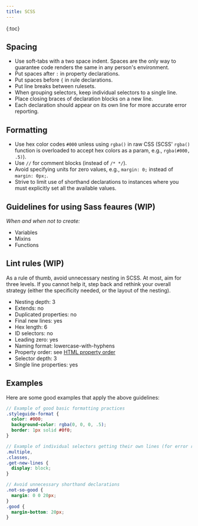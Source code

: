 ```yaml
---
title: SCSS
---
```


{:toc}

## Spacing

* Use soft-tabs with a two space indent. Spaces are the only way to guarantee code renders the same in any person's environment.
* Put spaces after `:` in property declarations.
* Put spaces before `{` in rule declarations.
* Put line breaks between rulesets.
* When grouping selectors, keep individual selectors to a single line.
* Place closing braces of declaration blocks on a new line.
* Each declaration should appear on its own line for more accurate error reporting.

## Formatting

* Use hex color codes `#000` unless using `rgba()` in raw CSS (SCSS' `rgba()` function is overloaded to accept hex colors as a param, e.g., `rgba(#000, .5)`).
* Use `//` for comment blocks (instead of `/* */`).
* Avoid specifying units for zero values, e.g., `margin: 0;` instead of `margin: 0px;`.
* Strive to limit use of shorthand declarations to instances where you must explicitly set all the available values.

## Guidelines for using Sass feaures (WIP)
_When and when not to create:_

* Variables
* Mixins
* Functions

## Lint rules (WIP)

As a rule of thumb, avoid unnecessary nesting in SCSS. At most, aim for three levels. If you cannot help it, step back and rethink your overall strategy (either the specificity needed, or the layout of the nesting).

* Nesting depth: 3
* Extends: no
* Duplicated properties: no
* Final new lines: yes
* Hex length: 6
* ID selectors: no
* Leading zero: yes
* Naming format: lowercase-with-hyphens
* Property order: see [HTML property order](../HTML/)
* Selector depth: 3
* Single line properties: yes

## Examples

Here are some good examples that apply the above guidelines:

```scss
// Example of good basic formatting practices
.styleguide-format {
  color: #000;
  background-color: rgba(0, 0, 0, .5);
  border: 1px solid #0f0;
}

// Example of individual selectors getting their own lines (for error reporting)
.multiple,
.classes,
.get-new-lines {
  display: block;
}

// Avoid unnecessary shorthand declarations
.not-so-good {
  margin: 0 0 20px;
}
.good {
  margin-bottom: 20px;
}
```

